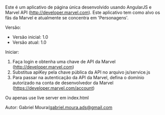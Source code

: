 Este é um aplicativo de página única desenvolvido usando AngularJS e Marvel API (http://developer.marvel.com).
Este aplicativo tem como alvo os fãs da Marvel e atualmente se concentra em 'Personagens'.

Versão:
- Versão inicial: 1.0
- Versão atual: 1.0

Iniciar:
1. Faça login e obtenha uma chave de API da Marvel (http://developer.marvel.com)
2. Substitua apiKey pela chave pública da API no arquivo js/service.js
3. Para passar na autenticação da API da Marvel, defina o domínio autorizado na conta de desenvolvedor da Marvel (https://developer.marvel.com/account)

Ou apenas use live server em index.html

Autor:
Gabriel Moura(gabriel.moura.ads@gmail.com

